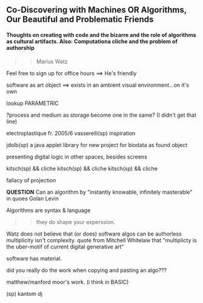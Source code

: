 ## Co-Discovering with Machines OR Algorithms, Our Beautiful and Problematic Friends
#### Thoughts on creating with code and the bizarre and the role of algorithms as cultural artifacts. Also: Computationa cliche and the problem of authorship
 >> Marius Watz

Feel free to sign up for office hours ==> He's friendly

software as art object ==> exists in an ambient visual environment…on it's own

lookup PARAMETRIC

?process and medium as storage become one in the same? (I didn't get that line)

electroplastique fr. 2005/6
vasserelli(sp) inspiration

jdolb(sp) a java applet library for new project for biodata as found object

presenting digital logic in other spaces, besides screens

kitsch(sp) && cliche
kitsch(sp) && cliche
kitsch(sp) && cliche

fallacy of projection

**QUESTION** Can an algorithm by "instantly knowable, infinitely masterable" in quoes Golan Levin

Algorithms are syntax & language
  >>they do shape your experssion.

Watz does not believe that (or does) software algos can be authorless
multiplicity isn't complexity. quote from Mitchell Whitelaw that "multiplicty is the uber-motif of current digital generative art"

software has material.

did you really do the work when copying and pasting an algo???

matthew/manford moor's work. (i think in BASIC)

(sp) kantom dj




